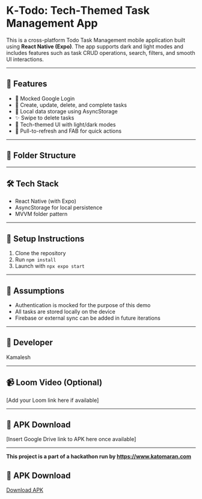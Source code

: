 # K‑Todo: Tech‑Themed Task Management App

This is a cross-platform Todo Task Management mobile application built using **React Native (Expo)**. The app supports dark and light modes and includes features such as task CRUD operations, search, filters, and smooth UI interactions.

---

## 🚀 Features
- 🔐 Mocked Google Login
- 📝 Create, update, delete, and complete tasks
- 💾 Local data storage using AsyncStorage
- ✨ Swipe to delete tasks
- 🎨 Tech-themed UI with light/dark modes
- 🔄 Pull-to-refresh and FAB for quick actions

---

## 📂 Folder Structure
---

## 🛠 Tech Stack
- React Native (with Expo)
- AsyncStorage for local persistence
- MVVM folder pattern

---

## 🧪 Setup Instructions
1. Clone the repository
2. Run `npm install`
3. Launch with `npx expo start`

---

## 📌 Assumptions
- Authentication is mocked for the purpose of this demo
- All tasks are stored locally on the device
- Firebase or external sync can be added in future iterations

---

## 👤 Developer
Kamalesh

---

## 📹 Loom Video (Optional)
[Add your Loom link here if available]

---

## 📁 APK Download
[Insert Google Drive link to APK here once available]

---

**This project is a part of a hackathon run by https://www.katomaran.com**
## 📁 APK Download
[Download APK](https://drive.google.com/your-apk-link-here)
